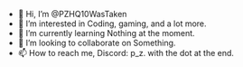 - 👋 Hi, I’m @PZHQ10WasTaken
- 👀 I’m interested in Coding, gaming, and a lot more.
- 🌱 I’m currently learning Nothing at the moment.
- 💞️ I’m looking to collaborate on Something.
- 📫 How to reach me, Discord: p_z. with the dot at the end.

<!---
PZHQ10WasTaken/PZHQ10WasTaken is a ✨ special ✨ repository because its `README.md` (this file) appears on your GitHub profile.
You can click the Preview link to take a look at your changes.
--->
